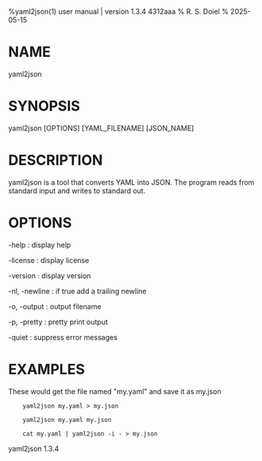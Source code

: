 %yaml2json(1) user manual | version 1.3.4 4312aaa
% R. S. Doiel
% 2025-05-15

# NAME

yaml2json

# SYNOPSIS

yaml2json [OPTIONS] [YAML_FILENAME] [JSON_NAME]

# DESCRIPTION

yaml2json is a tool that converts YAML into JSON. The
program reads from standard input and writes to standard out.

# OPTIONS

-help
: display help

-license
: display license

-version
: display version

-nl, -newline
: if true add a trailing newline

-o, -output
: output filename

-p, -pretty
: pretty print output

-quiet
: suppress error messages


# EXAMPLES

These would get the file named "my.yaml" and save it as my.json

~~~
    yaml2json my.yaml > my.json

    yaml2json my.yaml my.json

	cat my.yaml | yaml2json -i - > my.json
~~~

yaml2json 1.3.4

